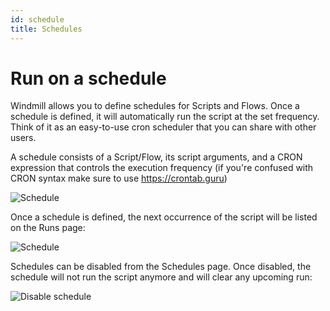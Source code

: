 ```yaml
---
id: schedule
title: Schedules
---
```


# Run on a schedule

Windmill allows you to define schedules for Scripts and Flows. Once a schedule
is defined, it will automatically run the script at the set frequency. Think of
it as an easy-to-use cron scheduler that you can share with other users.

A schedule consists of a Script/Flow, its script arguments, and a CRON
expression that controls the execution frequency (if you're confused with CRON
syntax make sure to use https://crontab.guru)

![Schedule](../assets/how_to/schedule.png)

Once a schedule is defined, the next occurrence of the script will be listed
on the Runs page:

![Schedule](../assets/how_to/schedule_next.png)

Schedules can be disabled from the Schedules page. Once disabled, the schedule
will not run the script anymore and will clear any upcoming run:

![Disable schedule](../assets/how_to/schedule_disable.png)
